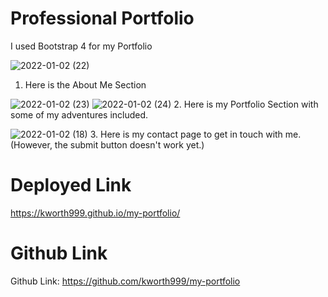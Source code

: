 # Professional Portfolio
I used Bootstrap 4 for my Portfolio

![2022-01-02 (22)](https://user-images.githubusercontent.com/74362605/147887956-094d2276-38fe-4204-addf-99ea80e636bc.png)
1. Here is the About Me Section 

![2022-01-02 (23)](https://user-images.githubusercontent.com/74362605/147887961-bc768c5b-8afe-4324-8450-6daecf0adb33.png)
![2022-01-02 (24)](https://user-images.githubusercontent.com/74362605/147887970-1be44dcb-c9bc-467a-8bad-d5566f121c4c.png)
2. Here is my Portfolio Section with some of my adventures included.

![2022-01-02 (18)](https://user-images.githubusercontent.com/74362605/147887741-e4bb247d-9ee6-434c-9bf5-281d43eb3b76.png)
3. Here is my contact page to get in touch with me. (However, the submit button doesn't work yet.)

# Deployed Link
https://kworth999.github.io/my-portfolio/

# Github Link
Github Link: https://github.com/kworth999/my-portfolio
